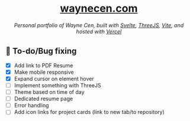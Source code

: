 # <div align="center"><center>[waynecen.com](https://waynecen.com/)</div>

###### <div align="center">Personal portfolio of Wayne Cen, built with [Svelte](https://svelte.dev/), [ThreeJS](https://threejs.org/), [Vite](https://vitejs.dev/), and hosted with [Vercel](https://vercel.com/)</div>

## :construction: To-do/Bug fixing

- [x] Add link to PDF Resume
- [x] Make mobile responsive
- [x] Expand cursor on element hover
- [ ] Implement something with ThreeJS
- [ ] Theme based on time of day
- [ ] Dedicated resume page
- [ ] Error handling
- [ ] Add icon links for project cards (link to new tab/to repository)
